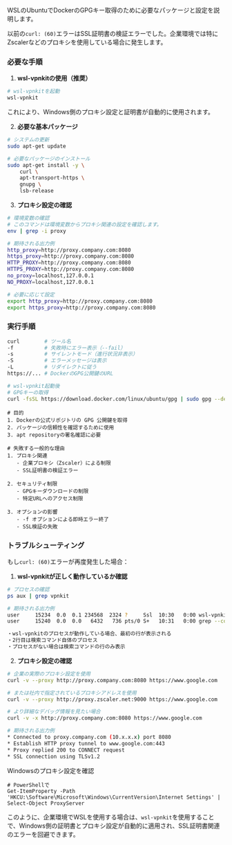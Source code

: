WSLのUbuntuでDockerのGPGキー取得のために必要なパッケージと設定を説明します。

以前の`curl: (60)`エラーはSSL証明書の検証エラーでした。企業環境では特にZscalerなどのプロキシを使用している場合に発生します。

### 必要な手順

1. **wsl-vpnkitの使用（推奨）**
```bash
# wsl-vpnkitを起動
wsl-vpnkit
```
これにより、Windows側のプロキシ設定と証明書が自動的に使用されます。

2. **必要な基本パッケージ**
```bash
# システムの更新
sudo apt-get update

# 必要なパッケージのインストール
sudo apt-get install -y \
    curl \
    apt-transport-https \
    gnupg \
    lsb-release
```

3. **プロキシ設定の確認**
```bash
# 環境変数の確認
# このコマンドは環境変数からプロキシ関連の設定を確認します。
env | grep -i proxy

# 期待される出力例
http_proxy=http://proxy.company.com:8080
https_proxy=http://proxy.company.com:8080
HTTP_PROXY=http://proxy.company.com:8080
HTTPS_PROXY=http://proxy.company.com:8080
no_proxy=localhost,127.0.0.1
NO_PROXY=localhost,127.0.0.1

# 必要に応じて設定
export http_proxy=http://proxy.company.com:8080
export https_proxy=http://proxy.company.com:8080
```

### 実行手順

```bash
curl        # ツール名
-f          # 失敗時にエラー表示（--fail）
-s          # サイレントモード（進行状況非表示）
-S          # エラーメッセージは表示
-L          # リダイレクトに従う
https://... # DockerのGPG公開鍵のURL

# wsl-vpnkit起動後
# GPGキーの取得
curl -fsSL https://download.docker.com/linux/ubuntu/gpg | sudo gpg --dearmor -o /usr/share/keyrings/docker-archive-keyring.gpg
```

```
# 目的
1. Dockerの公式リポジトリの GPG 公開鍵を取得
2. パッケージの信頼性を確認するために使用
3. apt repositoryの署名確認に必要
```

```
# 失敗する一般的な理由
1. プロキシ関連
   - 企業プロキシ（Zscaler）による制限
   - SSL証明書の検証エラー

2. セキュリティ制限
   - GPGキーダウンロードの制限
   - 特定URLへのアクセス制限

3. オプションの影響
   - -f オプションによる即時エラー終了
   - SSL検証の失敗
```

### トラブルシューティング

もし`curl: (60)`エラーが再度発生した場合：

1. **wsl-vpnkitが正しく動作しているか確認**
```bash
# プロセスの確認
ps aux | grep vpnkit

# 期待される出力例
user     15234  0.0  0.1 234568  2324 ?     Ssl  10:30   0:00 wsl-vpnkit
user     15240  0.0  0.0   6432   736 pts/0 S+   10:31   0:00 grep --color=auto vpnkit

・wsl-vpnkitのプロセスが動作している場合、最初の行が表示される
・2行目は検索コマンド自体のプロセス
・プロセスがない場合は検索コマンドの行のみ表示
```

2. **プロキシ設定の確認**
```bash
# 企業の実際のプロキシ設定を使用
curl -v --proxy http://proxy.company.com:8080 https://www.google.com

# または社内で指定されているプロキシアドレスを使用
curl -v --proxy http://proxy.zscaler.net:9000 https://www.google.com

# より詳細なデバッグ情報を見たい場合
curl -v -x http://proxy.company.com:8080 https://www.google.com

# 期待される出力例
* Connected to proxy.company.com (10.x.x.x) port 8080
* Establish HTTP proxy tunnel to www.google.com:443
* Proxy replied 200 to CONNECT request
* SSL connection using TLSv1.2
```

Windowsのプロキシ設定を確認
```
# PowerShellで
Get-ItemProperty -Path 'HKCU:\Software\Microsoft\Windows\CurrentVersion\Internet Settings' | Select-Object ProxyServer
```

このように、企業環境でWSLを使用する場合は、`wsl-vpnkit`を使用することで、Windows側の証明書とプロキシ設定が自動的に適用され、SSL証明書関連のエラーを回避できます。